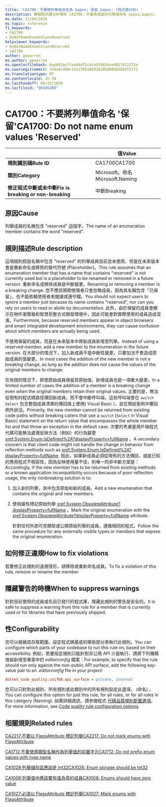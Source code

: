 ```yaml
---
title: 'CA1700：不要將列舉值命名為 &apos; 保留 &apos; (程式碼分析) '
description: 瞭解程式碼分析規則 CA1700：不要為保留的列舉值命名 &apos;&apos;
ms.date: 11/04/2016
ms.topic: reference
f1_keywords:
- CA1700
- DoNotNameEnumValuesReserved
helpviewer_keywords:
- DoNotNameEnumValuesReserved
- CA1700
author: gewarren
ms.author: gewarren
ms.openlocfilehash: 6ae602ec7faa46df5cdcad35659ce9817b12275a
ms.sourcegitcommit: 2e4adc490c1d2a705a0592b295d606b10b9f51f1
ms.translationtype: MT
ms.contentlocale: zh-TW
ms.lasthandoff: 09/25/2020
ms.locfileid: "96585380"
---
```

# <a name="ca1700-do-not-name-enum-values-39reserved39"></a><span data-ttu-id="9aa54-103">CA1700：不要將列舉值命名 &#39;保留&#39;</span><span class="sxs-lookup"><span data-stu-id="9aa54-103">CA1700: Do not name enum values &#39;Reserved&#39;</span></span>

| | <span data-ttu-id="9aa54-104">值</span><span class="sxs-lookup"><span data-stu-id="9aa54-104">Value</span></span> |
|-|-|
| <span data-ttu-id="9aa54-105">**規則識別碼**</span><span class="sxs-lookup"><span data-stu-id="9aa54-105">**Rule ID**</span></span> |<span data-ttu-id="9aa54-106">CA1700</span><span class="sxs-lookup"><span data-stu-id="9aa54-106">CA1700</span></span>|
| <span data-ttu-id="9aa54-107">**類別**</span><span class="sxs-lookup"><span data-stu-id="9aa54-107">**Category**</span></span> |<span data-ttu-id="9aa54-108">Microsoft。命名</span><span class="sxs-lookup"><span data-stu-id="9aa54-108">Microsoft.Naming</span></span>|
| <span data-ttu-id="9aa54-109">**修正程式中斷或未中斷**</span><span class="sxs-lookup"><span data-stu-id="9aa54-109">**Fix is breaking or non-breaking**</span></span> |<span data-ttu-id="9aa54-110">中斷</span><span class="sxs-lookup"><span data-stu-id="9aa54-110">Breaking</span></span>|

## <a name="cause"></a><span data-ttu-id="9aa54-111">原因</span><span class="sxs-lookup"><span data-stu-id="9aa54-111">Cause</span></span>

<span data-ttu-id="9aa54-112">列舉成員的名稱包含 "reserved" 這個字。</span><span class="sxs-lookup"><span data-stu-id="9aa54-112">The name of an enumeration member contains the word "reserved".</span></span>

## <a name="rule-description"></a><span data-ttu-id="9aa54-113">規則描述</span><span class="sxs-lookup"><span data-stu-id="9aa54-113">Rule description</span></span>

<span data-ttu-id="9aa54-114">這項規則假設名稱中包含 "reserved" 的列舉成員目前並未使用，但是在未來版本會是重新命名或移除的替代符號 (Placeholder)。</span><span class="sxs-lookup"><span data-stu-id="9aa54-114">This rule assumes that an enumeration member that has a name that contains "reserved" is not currently used but is a placeholder to be renamed or removed in a future version.</span></span> <span data-ttu-id="9aa54-115">重新命名或移除成員是中斷變更。</span><span class="sxs-lookup"><span data-stu-id="9aa54-115">Renaming or removing a member is a breaking change.</span></span> <span data-ttu-id="9aa54-116">您不應該預期使用者只會忽略成員，因為其名稱包含「已保留」，也不能依賴使用者來閱讀或遵守檔。</span><span class="sxs-lookup"><span data-stu-id="9aa54-116">You should not expect users to ignore a member just because its name contains "reserved", nor can you rely on users to read or abide by documentation.</span></span> <span data-ttu-id="9aa54-117">此外，由於保留的成員會顯示在物件瀏覽器和智慧型整合式開發環境中，因此可能會對實際使用的成員造成混淆。</span><span class="sxs-lookup"><span data-stu-id="9aa54-117">Furthermore, because reserved members appear in object browsers and smart integrated development environments, they can cause confusion about which members are actually being used.</span></span>

<span data-ttu-id="9aa54-118">不使用保留的成員，而是在未來版本中將新成員新增至列舉。</span><span class="sxs-lookup"><span data-stu-id="9aa54-118">Instead of using a reserved member, add a new member to the enumeration in the future version.</span></span> <span data-ttu-id="9aa54-119">在大部分的情況下，加入新成員不是中斷性變更，只要加法不會造成原始成員的值變更。</span><span class="sxs-lookup"><span data-stu-id="9aa54-119">In most cases the addition of the new member is not a breaking change, as long as the addition does not cause the values of the original members to change.</span></span>

<span data-ttu-id="9aa54-120">在有限的情況下，即使原始成員保留其原始值，新增成員也是一項重大變更。</span><span class="sxs-lookup"><span data-stu-id="9aa54-120">In a limited number of cases the addition of a member is a breaking change even when the original members retain their original values.</span></span> <span data-ttu-id="9aa54-121">主要的是，無法從現有的程式碼路徑傳回新成員，而不會中斷呼叫端，這些呼叫端會在 `switch` `Select` 包含整個成員清單的傳回值上使用) Visual Basic (，並在預設案例中擲回例外狀況。</span><span class="sxs-lookup"><span data-stu-id="9aa54-121">Primarily, the new member cannot be returned from existing code paths without breaking callers that use a `switch` (`Select` in Visual Basic) statement on the return value that encompasses the whole member list and that throw an exception in the default case.</span></span> <span data-ttu-id="9aa54-122">次要的考慮是用戶端程式代碼可能無法處理反映方法（例如）的行為變更 <xref:System.Enum.IsDefined%2A?displayProperty=fullName> 。</span><span class="sxs-lookup"><span data-stu-id="9aa54-122">A secondary concern is that client code might not handle the change in behavior from reflection methods such as <xref:System.Enum.IsDefined%2A?displayProperty=fullName>.</span></span> <span data-ttu-id="9aa54-123">因此，如果新成員必須從現有的方法傳回，或是已知的應用程式不相容性，因為反映使用量不佳，則唯一的非中斷方案是：</span><span class="sxs-lookup"><span data-stu-id="9aa54-123">Accordingly, if the new member has to be returned from existing methods or a known application incompatibility occurs because of poor reflection usage, the only nonbreaking solution is to:</span></span>

1. <span data-ttu-id="9aa54-124">加入新的列舉，其中包含原始和新的成員。</span><span class="sxs-lookup"><span data-stu-id="9aa54-124">Add a new enumeration that contains the original and new members.</span></span>

2. <span data-ttu-id="9aa54-125">使用屬性標記原始列舉 <xref:System.ObsoleteAttribute?displayProperty=fullName> 。</span><span class="sxs-lookup"><span data-stu-id="9aa54-125">Mark the original enumeration with the <xref:System.ObsoleteAttribute?displayProperty=fullName> attribute.</span></span>

   <span data-ttu-id="9aa54-126">針對任何外部可見類型或公開原始列舉的成員，遵循相同的程式。</span><span class="sxs-lookup"><span data-stu-id="9aa54-126">Follow the same procedure for any externally visible types or members that expose the original enumeration.</span></span>

## <a name="how-to-fix-violations"></a><span data-ttu-id="9aa54-127">如何修正違規</span><span class="sxs-lookup"><span data-stu-id="9aa54-127">How to fix violations</span></span>

<span data-ttu-id="9aa54-128">若要修正此規則的違規情形，請移除或重新命名成員。</span><span class="sxs-lookup"><span data-stu-id="9aa54-128">To fix a violation of this rule, remove or rename the member.</span></span>

## <a name="when-to-suppress-warnings"></a><span data-ttu-id="9aa54-129">隱藏警告的時機</span><span class="sxs-lookup"><span data-stu-id="9aa54-129">When to suppress warnings</span></span>

<span data-ttu-id="9aa54-130">針對目前使用的成員或先前已發行的程式庫，隱藏此規則的警告是安全的。</span><span class="sxs-lookup"><span data-stu-id="9aa54-130">It is safe to suppress a warning from this rule for a member that is currently used or for libraries that have previously shipped.</span></span>

## <a name="configurability"></a><span data-ttu-id="9aa54-131">性</span><span class="sxs-lookup"><span data-stu-id="9aa54-131">Configurability</span></span>

<span data-ttu-id="9aa54-132">您可以根據其存取範圍，設定程式碼基底的哪些部分來執行此規則。</span><span class="sxs-lookup"><span data-stu-id="9aa54-132">You can configure which parts of your codebase to run this rule on, based on their accessibility.</span></span> <span data-ttu-id="9aa54-133">例如，若要指定規則只能針對非公用 API 介面執行，請將下列機碼值組新增至專案中的 *editorconfig* 檔案：</span><span class="sxs-lookup"><span data-stu-id="9aa54-133">For example, to specify that the rule should run only against the non-public API surface, add the following key-value pair to an *.editorconfig* file in your project:</span></span>

```ini
dotnet_code_quality.ca1700.api_surface = private, internal
```

<span data-ttu-id="9aa54-134">您可以只針對此規則、所有規則或此類別中的所有規則設定此選項， (命名) 。</span><span class="sxs-lookup"><span data-stu-id="9aa54-134">You can configure this option for just this rule, for all rules, or for all rules in this category (Naming).</span></span> <span data-ttu-id="9aa54-135">如需詳細資訊，請參閱程式 [代碼品質規則配置選項](../code-quality-rule-options.md)。</span><span class="sxs-lookup"><span data-stu-id="9aa54-135">For more information, see [Code quality rule configuration options](../code-quality-rule-options.md).</span></span>

## <a name="related-rules"></a><span data-ttu-id="9aa54-136">相關規則</span><span class="sxs-lookup"><span data-stu-id="9aa54-136">Related rules</span></span>

[<span data-ttu-id="9aa54-137">CA2217:不要以 FlagsAttribute 標記列舉</span><span class="sxs-lookup"><span data-stu-id="9aa54-137">CA2217: Do not mark enums with FlagsAttribute</span></span>](ca2217.md)

[<span data-ttu-id="9aa54-138">CA1712:不要使用類型名稱作為列舉值的前置字元</span><span class="sxs-lookup"><span data-stu-id="9aa54-138">CA1712: Do not prefix enum values with type name</span></span>](ca1712.md)

[<span data-ttu-id="9aa54-139">CA1028:列舉儲存區應該是 Int32</span><span class="sxs-lookup"><span data-stu-id="9aa54-139">CA1028: Enum storage should be Int32</span></span>](ca1028.md)

[<span data-ttu-id="9aa54-140">CA1008:列舉值中應該要有值為零的成員</span><span class="sxs-lookup"><span data-stu-id="9aa54-140">CA1008: Enums should have zero value</span></span>](ca1008.md)

[<span data-ttu-id="9aa54-141">CA1027:必須以 FlagsAttribute 標記列舉</span><span class="sxs-lookup"><span data-stu-id="9aa54-141">CA1027: Mark enums with FlagsAttribute</span></span>](ca1027.md)
